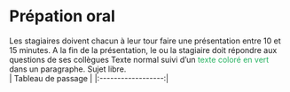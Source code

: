 # Prépation oral
Les stagiaires doivent chacun à leur tour faire une présentation entre 10 et 15 minutes.
A la fin de la présentation, le ou la stagiaire doit répondre aux questions de ses collègues
Texte normal suivi d’un <span style="color: #26B260">texte coloré en vert</span> dans un paragraphe.
Sujet libre.  
| Tableau de passage |
|:------------------:|
